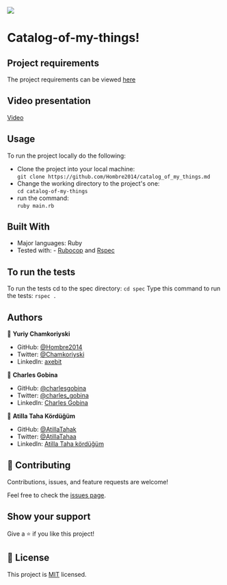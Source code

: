 ![](https://img.shields.io/badge/Microverse-blueviolet)

# Catalog-of-my-things!

## Project requirements

The project requirements can be viewed [here](https://github.com/microverseinc/curriculum-ruby/blob/main/group-capstone/catalog_of_my_things.md)

## Video presentation

[Video](https://drive.google.com/file/d/15RoLKJHf2C2qGKtn5j5qDkDSFixmsxR1/view)

## Usage

To run the project locally do the following:

- Clone the project into your local machine:</br>
  `git clone https://github.com/Hombre2014/catalog_of_my_things.md`
- Change the working directory to the project's one:</br>
  `cd catalog-of-my-things`
- run the command:</br>
  `ruby main.rb`</br>

## Built With

- Major languages: Ruby
- Tested with: - [Rubocop](https://rubocop.org/) and [Rspec](https://rspec.info/)

## To run the tests

To run the tests cd to the spec directory:
`cd spec`
Type this command to run the tests:
`rspec .`

## Authors

👤 **Yuriy Chamkoriyski**

- GitHub: [@Hombre2014](https://github.com/Hombre2014)
- Twitter: [@Chamkoriyski](https://twitter.com/Chamkoriyski)
- LinkedIn: [axebit](https://linkedin.com/in/axebit)
 
👤 **Charles Gobina**

- GitHub: [@charlesgobina](https://github.com/charlesgobina)
- Twitter: [@charles_gobina](https://twitter.com/charles_gobina)
- LinkedIn: [Charles Gobina](https://www.linkedin.com/in/charles-gobina-74a0ab193/)

👤 **Atilla Taha Kördüğüm**

- GitHub: [@AtillaTahak](https://github.com/AtillaTahak)
- Twitter: [@AtillaTahaa](https://twitter.com/AtillaTahaa)
- LinkedIn: [Atilla Taha kördüğüm](https://www.linkedin.com/in/atilla-taha-k%C3%B6rd%C3%BC%C4%9F%C3%BCm)

## 🤝 Contributing

Contributions, issues, and feature requests are welcome!

Feel free to check the [issues page](https://github.com/Hombre2014/School-library/issues).

## Show your support

Give a ⭐️ if you like this project!

## 📝 License

This project is [MIT](./license.md) licensed.